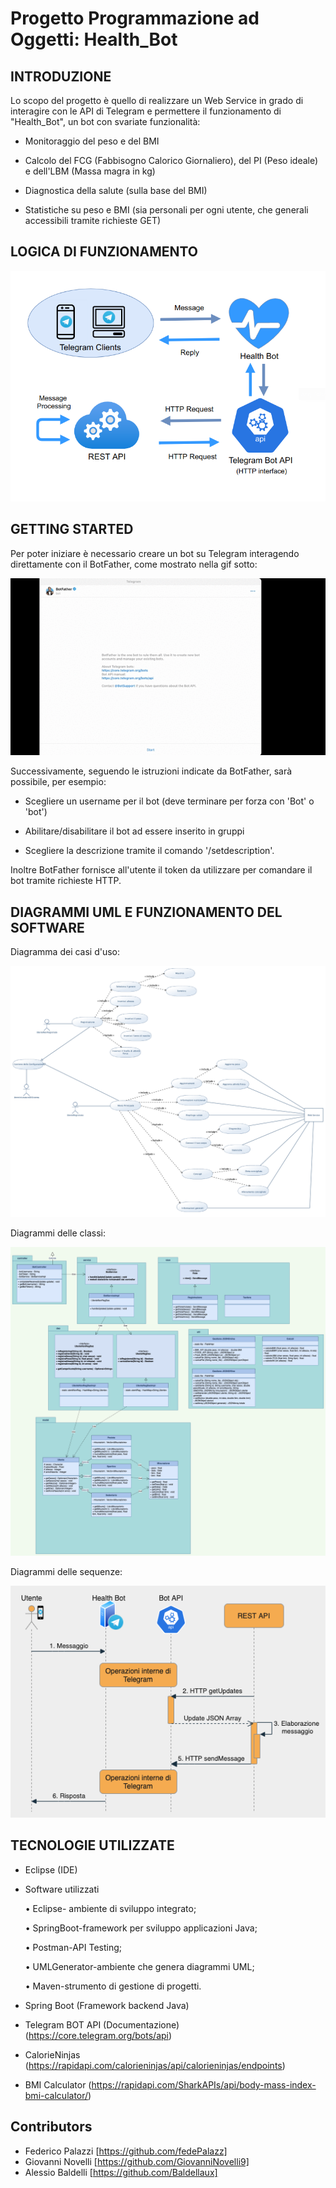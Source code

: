 # Progetto Programmazione ad Oggetti: Health_Bot

## INTRODUZIONE

Lo scopo del progetto è quello di realizzare un Web Service in grado di interagire con le API di Telegram e permettere il funzionamento di "Health_Bot", un bot con svariate funzionalità:

- Monitoraggio del peso e del BMI

- Calcolo del FCG (Fabbisogno Calorico Giornaliero), del PI (Peso ideale) e dell'LBM (Massa magra in kg)

- Diagnostica della salute (sulla base del BMI)

- Statistiche su peso e BMI (sia personali per ogni utente, che generali accessibili tramite richieste GET)

  

## LOGICA DI FUNZIONAMENTO

![](img/Funzionamento_BOT.png)



## GETTING STARTED

Per poter iniziare è necessario creare un bot su Telegram interagendo direttamente con il BotFather, come mostrato nella gif sotto:

![](img/IntrGIUSTA.gif)

Successivamente, seguendo le istruzioni indicate da BotFather, sarà possibile, per esempio:

- Scegliere un username per il bot (deve terminare per forza con 'Bot' o 'bot')

- Abilitare/disabilitare il bot ad essere inserito in gruppi

- Scegliere la descrizione tramite il comando '/setdescription'.

Inoltre BotFather fornisce all'utente il token da utilizzare per comandare il bot tramite richieste HTTP.



## DIAGRAMMI UML E FUNZIONAMENTO DEL SOFTWARE

Diagramma dei casi d'uso:

![](img/UML/Case_Diagram.png)



Diagrammi delle classi:

<img src="img/UML/class_diagram-Diagramma classi.png" style="zoom:80%;" />



Diagrammi delle sequenze:

![](img/UML/Seq_diagram-Seq_Updates.png)



## TECNOLOGIE UTILIZZATE

- Eclipse (IDE)

- Software utilizzati

  

  • Eclipse- ambiente di sviluppo integrato;

  

  • SpringBoot-framework per sviluppo applicazioni Java;

  

  • Postman-API Testing;

  

  • UMLGenerator-ambiente che genera diagrammi UML;

  

  • Maven-strumento di gestione di progetti.

- Spring Boot (Framework backend Java)

- Telegram BOT API (Documentazione) (https://core.telegram.org/bots/api)



- CalorieNinjas (https://rapidapi.com/calorieninjas/api/calorieninjas/endpoints)
- BMI Calculator (https://rapidapi.com/SharkAPIs/api/body-mass-index-bmi-calculator/)



## Contributors

- Federico Palazzi [https://github.com/fedePalazz]
- Giovanni Novelli [https://github.com/GiovanniNovelli9] 
- Alessio Baldelli [https://github.com/Baldellaux]

